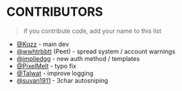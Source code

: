 # CONTRIBUTORS
> if you contribute code, add your name to this list

- [@Kqzz](https://github.com/Kqzz) - main dev
- [@wwhtrbbtt](https://github.com/wwhtrbbtt) (Peet) - spread system / account warnings
- [@impliedgg](https://github.com/impliedgg) - new auth method / templates
- [@PixelMelt](https://github.com/PixelMelt) - typo fix
- [@Talwat](https://github.com/Talwat) - improve logging
- [@suvan1911](https://github.com/suvan1911) - 3char autosniping
